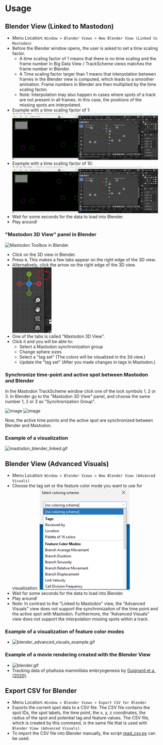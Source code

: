 # Usage

## Blender View (Linked to Mastodon)

* Menu Location: `Window > Blender Views > New Blender View (Linked to Mastodon)`
* Before the Blender window opens, the user is asked to set a time scaling factor.
  * A time scaling factor of 1 means that there is no time scaling and the frame number in Big Data View / TrackScheme
    views matches the frame number in Blender.
  * A Time scaling factor larger than 1 means that interpolation between frames in the Blender view is computed, which
    leads to a smoother animation. Frame numbers in Blender are then multiplied by the time scaling factor.
  * Note: Interpolation may also happen in cases where spots of a track are not
    present in all frames. In this case, the positions of the missing spots are interpolated.
* Example with a time scaling factor of 1: ![time_scaling_factor_1.gif](usage/time_scaling_factor_1.gif)
* Example with a time scaling factor of 10: ![time_scaling_factor_10.gif](usage/time_scaling_factor_10.gif)
* Wait for some seconds for the data to load into Blender.
* Play around!

### "Mastodon 3D View" panel in Blender

<img src="https://user-images.githubusercontent.com/24407711/203944663-f3b81845-ae51-4528-aa59-3fa5fb5aeef6.png" width="200px" alt="Mastodon Toolbox in Blender"/>

* Click on the 3D view in Blender.
* Press ```N```, This makes a few tabs appear on the right edge of the 3D view.
* Alternatively, click the arrow on the right edge of the 3D view. ![blender_arrow.png](usage/blender_arrow.png)
* One of the tabs is called "Mastodon 3D View".
* Click it and you will be able to:
    * Select a Mastodon synchronization group
    * Change sphere sizes
    * Select a "tag set" (The colors will be visualized in the 3d view.)
    * Update the "tag set" (After you made changes in tags in Mastodon.)

### Synchronize time-point and active spot between Mastodon and Blender

In the Mastodon TrackScheme window click one of the lock symbols 1, 2 or 3.
In Blender go to the "Mastodon 3D View" panel, and choose the same number 1, 2 or 3 as "Synchronization Group".

![image](https://user-images.githubusercontent.com/24407711/203946393-b0ac8a2e-5457-4051-b0fe-8644c6d5ad65.png)
![image](https://user-images.githubusercontent.com/24407711/203945908-b26ace3f-21b4-407e-a204-a14bb5ac04ca.png)

Now, the active time points and the active spot are synchronized between Blender and Mastodon.

### Example of a visualization

![mastodon_blender_linked.gif](https://github.com/user-attachments/assets/1dbc0058-901e-43c7-8347-c568e8c0a156)

## Blender View (Advanced Visuals)

* Menu Location: `Window > Blender Views > New Blender View (Advanced Visuals)`
* Choose the tag set or the feature color mode you want to use for
  visualization. ![blender_advanced_visuals.png](usage/blender_advanced_visuals.png)
* Wait for some seconds for the data to load into Blender.
* Play around!
* Note: In contrast to the "Linked to Mastodon" view, the "Advanced Visuals" view does not
  support the synchronization of the time point and the active spot with Mastodon. Furthermore, the "Advanced Visuals"
  view does not support the interpolation missing spots within a track.

### Example of a visualization of feature color modes

* ![blender_advanced_visuals_example.gif](https://github.com/user-attachments/assets/a581a8eb-3e35-4d9d-b4ee-d6568d1b1ade)

### Example of a movie rendering created with the Blender View

* ![blender.gif](about/blender.gif)
* Tracking data of phallusia mammillata embryogenesis
  by [Guignard et a. (2020)](https://doi.org/10.1126/science.aar5663).

## Export CSV for Blender

* Menu Location: `Window > Blender Views > Export CSV for Blender`
* Exports the current spot data to a CSV file. The CSV file contains the spot IDs, the spot labels, the time point, the
  x, y, z coordinates, the radius of the spot and potential tag and feature values. The CSV file, which is created by
  this command, is the same file that is used with `Blender View (Advanced Visuals)`.
* To import the CSV file into Blender manually, the script [read_csv.py](https://github.com/mastodon-sc/mastodon-blender-view/blob/master/src/main/resources/csv/read_csv.py) can be used.

